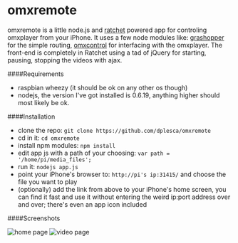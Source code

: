 omxremote
=========

omxremote is a little node.js and [ratchet](http://maker.github.io/ratchet/) powered app for controling omxplayer from your iPhone. It uses a few node modules like: [grashopper](https://github.com/tuxychandru/grasshopper/) for the simple routing, [omxcontrol](https://github.com/rikkertkoppes/omxcontrol) for interfacing with the omxplayer. The front-end is completely in Ratchet using a tad of jQuery for starting, pausing, stopping the videos with ajax. 

####Requirements

- raspbian wheezy (it should be ok on any other os though)
- nodejs, the version I've got installed is 0.6.19, anything higher should most likely be ok.

####Installation

- clone the repo: `git clone https://github.com/dplesca/omxremote`
- cd in it: `cd omxremote`
- install npm modules: `npm install`
- edit app js with a path of your choosing: `var path = '/home/pi/media_files';`
- run it: `nodejs app.js`
- point your iPhone's browser to: `http://pi's ip:31415/` and choose the file you want to play
- (optionally) add the link from above to your iPhone's home screen, you can find it fast and use it without entering the weird ip:port address over and over; there's even an app icon included

####Screenshots

![home page](http://farm3.staticflickr.com/2840/9282539121_13da5d3980_z.jpg) 
![video page](http://farm4.staticflickr.com/3792/9282538835_c315de781d_z.jpg)
